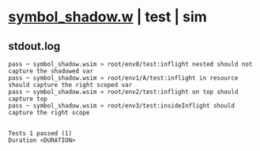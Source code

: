 # [symbol_shadow.w](../../../../../examples/tests/valid/symbol_shadow.w) | test | sim

## stdout.log
```log
pass ─ symbol_shadow.wsim » root/env0/test:inflight nested should not capture the shadowed var       
pass ─ symbol_shadow.wsim » root/env1/A/test:inflight in resource should capture the right scoped var
pass ─ symbol_shadow.wsim » root/env2/test:inflight on top should capture top                        
pass ─ symbol_shadow.wsim » root/env3/test:insideInflight should capture the right scope             
 
 
Tests 1 passed (1)
Duration <DURATION>
```

